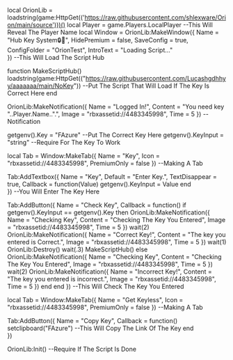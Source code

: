 local OrionLib = loadstring(game:HttpGet(('https://raw.githubusercontent.com/shlexware/Orion/main/source')))()
local Player = game.Players.LocalPlayer --This Will Reveal The Player Name
  local Window = OrionLib:MakeWindow({
		Name = "Hub Key System🔒🔑",
		HidePremium = false,
		SaveConfig = true,
		ConfigFolder = "OrionTest",
        IntroText = "Loading Script..."       
}) --This Will Load The Script Hub

function MakeScriptHub()
        loadstring(game:HttpGet(("https://raw.githubusercontent.com/Lucashgdhhyy/aaaaaaa/main/NoKey"))  --Put The Script That Will Load If The Key Is Correct Here
end

OrionLib:MakeNotification({
	Name = "Logged In!",
	Content = "You need key "..Player.Name..".",
	Image = "rbxassetid://4483345998",
	Time = 5
}) --Notification

getgenv().Key = "FAzure" --Put The Correct Key Here
getgenv().KeyInput = "string" --Require For The Key To Work

local Tab = Window:MakeTab({
	Name = "Key",
	Icon = "rbxassetid://4483345998",
	PremiumOnly = false
}) --Making A Tab

Tab:AddTextbox({
	Name = "Key",
	Default = "Enter Key.",
	TextDisappear = true,
	Callback = function(Value)
		getgenv().KeyInput = Value
	end	  
}) --You Will Enter The Key Here

Tab:AddButton({
    Name = "Check Key",
    Callback = function()
        if getgenv().KeyInput == getgenv().Key then
            OrionLib:MakeNotification({
                Name = "Checking Key",
                Content = "Checking The Key You Entered",
                Image = "rbxassetid://4483345998",
                Time = 5
            })
            wait(2)
            OrionLib:MakeNotification({
                Name = "Correct Key!",
                Content = "The key you entered is Correct.",
                Image = "rbxassetid://4483345998",
                Time = 5
            })
            wait(1)
            OrionLib:Destroy()
            wait(.3)
            MakeScriptHub()
        else
           OrionLib:MakeNotification({
                Name = "Checking Key",
                Content = "Checking The Key You Entered",
                Image = "rbxassetid://4483345998",
                Time = 5
            })
            wait(2)
            OrionLib:MakeNotification({
                Name = "Incorrect Key!",
                Content = "The key you entered is incorrect.",
                Image = "rbxassetid://4483345998",
                Time = 5
            })
        end
    end
}) --This Will Check The Key You Entered

local Tab = Window:MakeTab({
	Name = "Get Keyless",
	Icon = "rbxassetid://4483345998",
	PremiumOnly = false
}) --Making A Tab


Tab:AddButton({
	Name = "Copy Key",
	Callback = function()
      		setclipboard("FAzure") --This Will Copy The Link Of The Key
  	end    
}) 
    
OrionLib:Init() --Require If The Script Is Done
